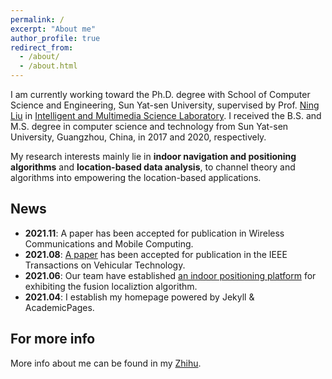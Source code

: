 ```yaml
---
permalink: /
excerpt: "About me"
author_profile: true
redirect_from: 
  - /about/
  - /about.html
---
```


I am currently working toward the Ph.D. degree with School of Computer Science and Engineering, Sun Yat-sen University, supervised by Prof. [Ning Liu](http://cse.sysu.edu.cn/node/2495) in [Intelligent and Multimedia Science Laboratory](https://www.sysu-imsl.com). I received the B.S. and M.S. degree in computer science and technology from Sun Yat-sen University, Guangzhou, China, in 2017 and 2020, respectively. 

My research interests mainly lie in **indoor navigation and positioning algorithms** and **location-based data analysis**, to channel theory and algorithms into empowering the location-based applications.

News
--------
* **2021.11**:  A paper has been accepted for publication in Wireless Communications and Mobile Computing.   
* **2021.08**:  [A paper](https://www.hetaooo.com/publications/) has been accepted for publication in the IEEE Transactions on Vehicular Technology.  
* **2021.06**:  Our team have established [an indoor positioning platform](https://www.bilibili.com/video/BV1yq4y1576T?zw) for exhibiting the fusion localiztion algorithm.   
* **2021.04**:  I establish my homepage powered by Jekyll & AcademicPages.  

For more info
-------
More info about me can be found in my [Zhihu](https://www.zhihu.com/people/onewalnut). 
